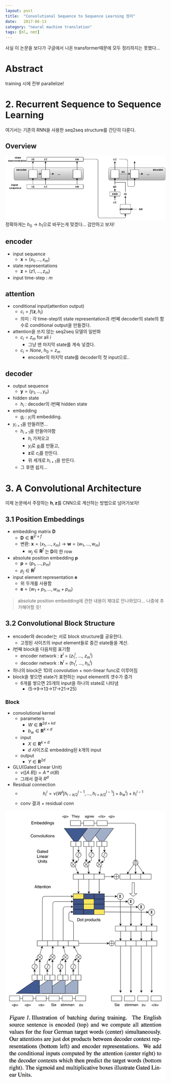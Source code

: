 ```yaml
---
layout: post
title:  "Convolutional Sequence to Sequence Learning 정리"
date:   2017-06-13
category: "neural machine translation"
tags: [ml, nmt]
---
```

사실 이 논문을 보다가 구글에서 나온 transformer때문에 모두 정리하지는 못했다...

# Abstract

training 시에 전부 parallelize!

# 2. Recurrent Sequence to Sequence Learning
여기서는 기존의 RNN을 사용한 seq2seq structure를 간단히 다룬다.
## Overview
![seq2seq.png](/resources/4816CE3F7928E0FEF6EB09292B61DC2B.png)
정확하게는 $h_0$ -> $h_1$으로 바꾸는게 맞겠다... 감안하고 보자!
## encoder

* input sequence
  * $\textbf{x} = (x_1, ..., x_m)$
* state representations
  * $\textbf{z} = (z1, ..., z_m)$
* input time-step : $m$

## attention
* conditional input(attention output)
  * $c_i = f(\textbf{z}, h_i)$
  * 의미 : 각 time-step의 state representation과 $i$번째 decoder의 state의 함수로 conditional output을 만들겠다.
* attention을 쓰지 않는 seq2seq 모델의 일반화
  * $c_i = z_m$ for all $i$
    * 그냥 맨 마지막 state를 계속 넣겠다.
  * $c_i = None$, $h_0 = z_m$
    * encoder의 마지막 state를 decoder의 첫 input으로..

## decoder

* output sequence
  * $\textbf{y}=(y_1, ..., y_n)$
* hidden state
  * $h_i$ : decoder의 $i$번째 hidden state
* embedding
  * $g_i$ : $y_i$의 embedding.
* $y_{i+1}$을 만들려면...
  * $h_{i+1}$을 만들어야함
    * $h_i$ 가져오고
    * $y_i$로 $g_i$를 만들고,
    * $\textbf{z}$로 $c_i$를 만든다. 
    * 위 세개로 $h_{i+1}$을 만든다.
  * 그 후엔 쉽지...

# 3. A Convolutional Architecture

이제 논문에서 주장하는 $\textbf{h}, \textbf{z}$를 CNN으로 계산하는 방법으로 넘어가보자!

## 3.1 Position Embeddings

* embedding matrix $\textbf{D}$
  * $\textbf{D} \in \textbf{R}^{V \times f}$
  * 변환: $\textbf{x} = (x_1,...,x_m)$ -> $\textbf{w}=(w_1, ..., w_m)$
    * $w_j \in \textbf{R}^{f}$ 는 $\textbf{D}$의 한 row
* absolute position embedding $\textbf{p}$
  * $\textbf{p}=(p_1, ..., p_m)$
  * $p_j \in \textbf{R}^{f}$
* input element representation $\textbf{e}$
  * 위 두개를 사용함
  * $\textbf{e}=(w_1+p_1, ..., w_m+p_m)$

> absolute position embedding에 관한 내용이 제대로 안나와있다... 나중에 추가해야할 듯!

## 3.2 Convolutional Block Structure

* encoder와 decoder는 서로 block structure를 공유한다.
  * 고정된 사이즈의 input element들로 중간 state들을 계산.
* $l$번째 block을 다음처럼 표기함
  * encoder network : $\textbf{z}^l\ =\ (z^l_1,\ ...,\ z^l_m)$
  * decoder network : $\textbf{h}^l\ =\ (h^l_1,\ ...,\ h^l_n)$
* 하나의 block은 1D의 convolution + non-linear func로 이루어짐
* block을 쌓으면 state가 표현하는 input element의 갯수가 증가
  * 6개를 쌓으면 25개의 input을 하나의 state로 나타냄
    * (5->9->13->17->21->25)

### Block
* convolutional kernel
  * parameters
    * $W \in \textbf{R}^{2d \times kd}$
    * $b_w \in \textbf{R}^{k \times d}$
  * input
    * $X \in \textbf{R}^{k \times d}$
    * $d$ 사이즈로 embedding된 $k$개의 input
  * output
    * $Y \in \textbf{R}^{2d}$
* GLU(Gated Linear Unit)
  * $\nu([A\ B]) = A * \sigma(B)$
  * 그래서 결국 $R^d$
* Residual connection
  * $$h^l_i = \nu(W^l[h^{l-1}_{i-k/2},...,h^{l-1}_{i+k/2}] + b^l_w) + h^{l-1}_i$$
  * conv 결과 + residual conn

![overview](/resources/FBBAB7011D2C02EB4E7909777C501097.png)